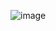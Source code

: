 ![image](https://github.com/LongTran15200/LeetC-CWars-Cchef-etc/assets/128632373/23c56c0e-147b-4e4d-9932-304617ed6761)
